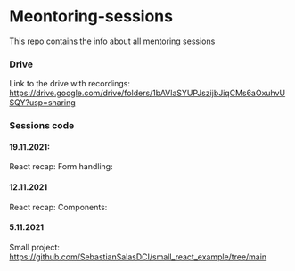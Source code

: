 # Meontoring-sessions
This repo contains the info about all mentoring sessions

### Drive
Link to the drive with recordings: https://drive.google.com/drive/folders/1bAVlaSYUPJszijbJiqCMs6aOxuhvUSQY?usp=sharing

### Sessions code
#### 19.11.2021:
React recap: Form handling:

#### 12.11.2021
React recap: Components: 


#### 5.11.2021
Small project: https://github.com/SebastianSalasDCI/small_react_example/tree/main

